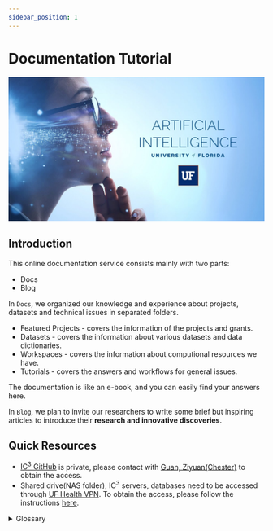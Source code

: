 ```yaml
---
sidebar_position: 1
---
```


# Documentation Tutorial

![image](/img/ufAI.jpg)
## Introduction
This online documentation service consists mainly with two parts:
- Docs
- Blog

In `Docs`, we organized our knowledge and experience about projects, datasets and technical issues in separated folders. 
* Featured Projects - covers the information of the projects and grants.
* Datasets - covers the information about various datasets and data dictionaries.
* Workspaces - covers the information about computional resources we have.
* Tutorials - covers the answers and workflows for general issues.

The documentation is like an e-book, and you can easily find your answers here. 

In `Blog`, we plan to invite our researchers to write some brief but inspiring articles to introduce their **research and innovative discoveries**.

## Quick Resources

* [IC<sup>3</sup> GitHub](https://github.com/Prisma-pResearch) is private, please contact with [Guan, Ziyuan(Chester)](mailto:ziyuan.guan@ufl.edu) to obtain the access.
* Shared drive(NAS folder), IC<sup>3</sup> servers, databases need to be accessed through [UF Health VPN](/docs/tutorials/For%20Members/connectwithUFHealthVPN). To obtain the access, please follow the instructions [here](/docs/tutorials/For%20PI/Accesses).  

<details>
<summary>Glossary</summary>

| Name                 | Description                                                                | Note                                   |
|----------------------|----------------------------------------------------------------------------|----------------------------------------|
| IC3                  | Intelligent Critical Care Center.                                          |                                        |
| IC3 Data Core        | A group who manages IC3's data resources and communicates with UF IDR.     |                                        |
| IC3 System Core      | A group who manages IC3's system and server resources.                     |                                        |
| IC3 DevOps           | Sum of IC3 Data Core and System Core                                       |                                        |
| IC3 AIOps            | A group who manages ML/DL model training tasks.                            |                                        |
| IC3 ClinicalOps      | A group who manages clinical related tasks.                                |                                        |
| Shared drive      | A NAS folder used to store data in the restricted network                         |                                        |
| [UF IRB](https://irb.ufl.edu/)              | The University of Florida Institutional Review Boards (IRBs).              |                                        |
| [UF IDR](https://idr.ufhealth.org/)               | The University of Florida Integrated Data Registry.                        |                                        |
| UF Health IT         | A group who manages Authentication/Authorization of servers.               | [Support Tickets](https://ithelp.ufhealth.org/HEAT/) need to be submitted.  |
| HiPerGator IT        | A group who manages Authentication/Authorization of HiPerGator workspaces. | [Support Tickets](https://support.rc.ufl.edu/enter_bug.cgi) need to be submitted.  |
| Risk assessment Team | A group who manages risk assessments of projects/hardware/software.        | [Risk assessments](https://login.ufl.edu/idp/profile/SAML2/Redirect/SSO?execution=e1s1) need to be submitted. |
| UF Health Risk assessment Team | A group who manages risk assessments of projects/hardware/software.        | [Risk assessments](https://bridge.ufhealth.org/it/units/technical-services/security/shands-risk-assessment-process/) need to be submitted. |


</details>